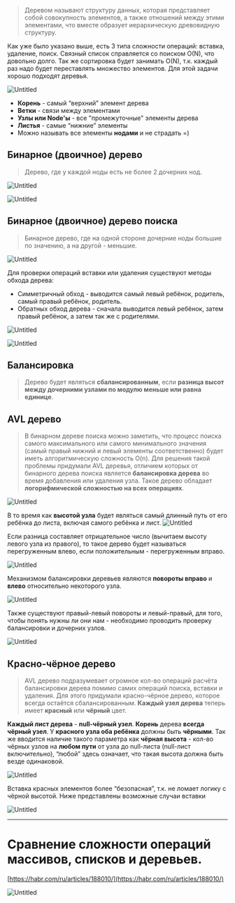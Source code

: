 
> Деревом называют структуру данных, которая представляет собой совокупность элементов, а также отношений между этими элементами, что вместе образует иерархическую древовидную структуру. 

Как уже было указано выше, есть 3 типа сложности операций: вставка, удаление, поиск. Связный список справляется со поиском O(N), что довольно долго. Так же сортировка будет занимать O(N), т.к. каждый раз надо будет переставлять множество элементов. Для этой задачи хорошо подходят деревья.

![Untitled](image-storage/Untitled%205%201.png)

* **Корень** - самый “верхний” элемент дерева
* **Ветки** - связи между элементами
* **Узлы или Node'ы** - все "промежуточные" элементы дерева 
* **Листья** - самые “нижние” элементы
* Можно называть все элементы **нодами** и не страдать =)

## Бинарное (двоичное) дерево
> Дерево, где у каждой ноды есть не более 2 дочерних нод.

![Untitled](image-storage/Untitled%206%201.png)

![Untitled](image-storage/Untitled%207%201.png)

## Бинарное (двоичное) дерево поиска
> Бинарное дерево, где на одной стороне дочерние ноды большие по значению, а на другой - меньшие.

![Untitled](image-storage/Untitled%208%201.png)

Для проверки операций вставки или удаления существуют методы обхода дерева:
- Симметричный обход - выводится самый левый ребёнок, родитель, самый правый ребёнок, родитель.
- Обратных обход дерева - сначала выводится левый ребёнок, затем правый ребёнок, а затем так же с родителями.

![Untitled](image-storage/Untitled%209%201.png)

![Untitled](image-storage/Untitled%2010%201.png)

## Балансировка
> Дерево будет являться **сбалансированным**, если **разница высот между дочерними узлами по модулю меньше или равна единице**. 
## AVL дерево
> В бинарном дереве поиска можно заметить, что процесс поиска самого максимального или самого минимального значения (самый правый нижний и левый элементы соответственно) будет иметь алгоритмическую сложность O(n). Для решения такой проблемы придумали AVL деревья, отличием которых от бинарного дерева поиска является **балансировка дерева** во время добавления или удаления узла. Такое дерево обладает **логорифмической сложностью на всех операциях**.

![Untitled](image-storage/Untitled%2011.png)

В то время как **высотой узла** будет являться самый длинный путь от его ребёнка до листа, включая самого ребёнка и лист.
![Untitled](image-storage/Untitled%2012.png)


Если разница составляет отрицательное число (вычитаем высоту левого узла из правого), то такое дерево будет  называться перегруженным влево, если положительным - перегруженным вправо.

![Untitled](image-storage/Untitled%2013.png)

Механизмом балансировки деревьев являются **повороты вправо** и **влево** относительно некоторого узла.

![Untitled](image-storage/Untitled%2014.png)

Также существуют правый-левый повороты и левый-правый, для того, чтобы понять нужны ли они нам - необходимо проводить проверку балансировки и дочерних узлов.

![Untitled](image-storage/Untitled%2015.png)

## Красно-чёрное дерево

> AVL дерево подразумевает огромное кол-во операций расчёта балансировки дерева помимо самих операций поиска, вставки и удаления. Для этого придумали красно-чёрное дерево, которое всегда остаётся сбалансированным. **Каждый узел дерева** теперь имеет **красный** или **чёрный** цвет.

**Каждый лист дерева** - **null-чёрный узел**. **Корень** дерева **всегда чёрный узел**. У **красного узла оба ребёнка** должны быть **чёрными**. Так же вводится наличие такого параметра как **чёрная высота** - кол-во чёрных узлов на **любом пути** от узла до null-листа (null-лист включительно), “любой” здесь означает, что такая высота должна быть везде одинаковой.

![Untitled](image-storage/Untitled%2016.png)

Вставка красных элементов более “безопасная”, т.к. не ломает логику с чёрной высотой. Ниже представлены возможные случаи вставки

![Untitled](image-storage/Untitled%2017.png)

---

# Сравнение сложности операций массивов, списков и деревьев.

[https://habr.com/ru/articles/188010/](https://habr.com/ru/articles/188010/)

![Untitled](image-storage/Untitled%2018.png)
